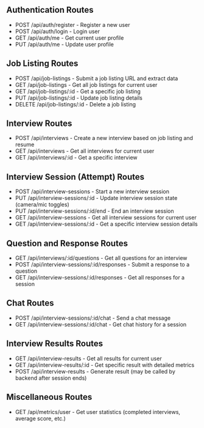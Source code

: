## Authentication Routes

- POST /api/auth/register - Register a new user
- POST /api/auth/login - Login user
- GET /api/auth/me - Get current user profile
- PUT /api/auth/me - Update user profile



## Job Listing Routes

- POST /api/job-listings - Submit a job listing URL and extract data
- GET /api/job-listings - Get all job listings for current user
- GET /api/job-listings/:id - Get a specific job listing
- PUT /api/job-listings/:id - Update job listing details
- DELETE /api/job-listings/:id - Delete a job listing

## Interview Routes

- POST /api/interviews - Create a new interview based on job listing and resume
- GET /api/interviews - Get all interviews for current user
- GET /api/interviews/:id - Get a specific interview

## Interview Session (Attempt) Routes

- POST /api/interview-sessions - Start a new interview session
- PUT /api/interview-sessions/:id - Update interview session state (camera/mic toggles)
- PUT /api/interview-sessions/:id/end - End an interview session
- GET /api/interview-sessions - Get all interview sessions for current user
- GET /api/interview-sessions/:id - Get a specific interview session details

## Question and Response Routes

- GET /api/interviews/:id/questions - Get all questions for an interview
- POST /api/interview-sessions/:id/responses - Submit a response to a question
- GET /api/interview-sessions/:id/responses - Get all responses for a session

## Chat Routes

- POST /api/interview-sessions/:id/chat - Send a chat message
- GET /api/interview-sessions/:id/chat - Get chat history for a session

## Interview Results Routes

- GET /api/interview-results - Get all results for current user
- GET /api/interview-results/:id - Get specific result with detailed metrics
- POST /api/interview-results - Generate result (may be called by backend after session ends)

## Miscellaneous Routes

- GET /api/metrics/user - Get user statistics (completed interviews, average score, etc.)

